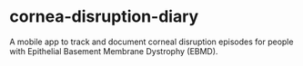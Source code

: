# cornea-disruption-diary
A mobile app to track and document corneal disruption episodes for people with Epithelial Basement Membrane Dystrophy (EBMD). 
